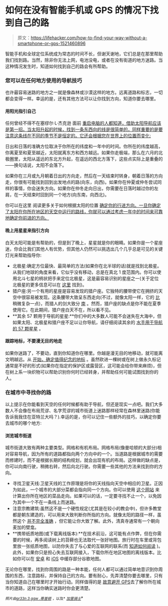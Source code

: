 # 如何在没有智能手机或 GPS 的情况下找到自己的路

> 原文：<https://lifehacker.com/how-to-find-your-way-without-a-smartphone-or-gps-1521460896>

智能手机和全球定位系统成为常态的时间不长，但谢天谢地，它们总是在那里帮助我们找到路。当然，除非你无法上网，电池没电，或者在没有街道的地方迷路。当这种情况发生时，知道如何找到自己的路会有所帮助。



### 您可以在任何地方使用的导航技巧

也许最容易迷路的地方之一就是像森林或沙漠这样的地方。远离道路和标志，一切都会变得一样。幸运的是，还有其他方法可以让你找到方向，知道你要去哪里。

#### 用阳光指引自己

任何曾经不得不在塞缪尔·L·杰克逊 面前 [重启电脑的人都知道，借助太阳导航应该是第一招。当太阳升起的时候，找到一条东西向的线是很简单的，同样重要的是要注意这条线在不同的季节不是恒定的。它还会根据您在世界上的位置而变化:](http://www.hark.com/clips/jckhdvwdsz-take-us-to-the-water)

日出和日落的准确方位取决于你所在的纬度和一年中的时间。你所在的纬度越高，你离夏至和夏至越近，太阳就离东方和西方越远。如果你走极端，那么在六月的北极圈里，太阳从遥远的东北方升起，在遥远的西北方落下，这些点实际上是重叠的——换句话说，太阳不会落下。

如果你在三月或九月朝着日出的方向走，然后在一天结束时转身，朝着日落的方向走，你很有可能找到回到出发地点的路(向东，向西)。如果你在仲夏或仲冬尝试同样的事情，你会迷失方向。如果你在仲冬走向日出，你需要在日落时越过你的左肩，在一天结束时回到同一个地方(向东南，向西北)。

你可以在这里 阅读更多关于如何根据太阳的位置 [确定你的行进方向。一旦你确定了太阳在你所在地区的天空中运行的路线，你就可以通过考虑一年中的时间来可靠地确定你前进的方向。](http://www.naturalnavigator.com/find-your-way-using/sun)

#### 晚上用星星来指引方向

白天太阳可能是有帮助的，但是到了晚上，星星就是你的眼睛。如果你是一个星座迷，你会比我们其他人有优势，但其他人仍然可以挑选出几个几乎总是可见的关键灯光来帮助指导你:

*   北极星:确定方位最快、最简单的方法(如果你在北半球的话)就是找到北极星。从我们地球的角度来看，它似乎没有移动，总是在真北 1 度范围内。你可以使用北斗七星的柄状把手来定位北极星，这是最容易识别的星座之一(关于定位北极星的更多信息可以在 [这里](http://www.space.com/15567-north-star-polaris.html) 找到)。
*   猎户座:另一个有用的星座是容易发现的猎户座。它独特的腰带使它在拥挤的天空中很容易被发现。这条腰带大致呈东西走向(不过，就像太阳一样，它的 [比](http://www.theverge.com/2014/2/12/5404098/microsoft-considering-android-apps-on-windows) 稍微复杂一点)，而猎人的剑大致分 [南](http://www.naturalnavigator.com/news/2010/09/finding-south-with-orions-sword) 。然而，猎户座的缺点是你不能在夏季使用它。在此期间，猎户座白天不在，所以看不见。
*   **其余 57 颗用于导航的星星:**你们中的大多数人可能不会迷失在大海中，但如果太阳、北极星和猎户座不足以让你导航，请仔细阅读其余的 [水手用于导航的 57 颗星星](http://yachtpals.com/how-to/celestial-navigation) 。

#### 跟踪地标，不要漫无目的地走

如果你迷路了，不要动，直到你知道你在哪里。你越是漫无目的地移动，就可能离文明越远。从 [开始，确定值得纪念的地标](http://www.wikihow.com/Find-Your-Way-in-Deep-Forest) 。虽然砍进一棵树或在树上做永久标记通常是不好的形式(如果你在指定的保护区或露营区，这可能会给你带来麻烦)，但在树上系一块织物可以帮助识别你何时已经转身，并帮助任何可能试图找到你的人。

### 在城市中寻找你的路

以上提示在你能看到天空的任何时候都有助于导航，但还是现实一点吧。我们大多数人不会像在布局荒谬、名字荒谬的城市街道上迷路那样经常在森林里迷路(你能告诉我我住在亚特兰大吗？).幸运的是，你可以记住一些额外的技巧，以确定你要去城市的哪个地方:

#### 浏览城市街道

城市街道大致有两种主要类型。网格和有机布局。网格布局(像曼哈顿的大部分)相对容易导航，因为所有的道路都指向两个方向中的一个。当道路是根据城市的需要而修建时，而不是根据长期的结构规划，就会出现有机的布局。这样做的缺点是，你可以向南行驶，稍微右转，然后向北行驶。你需要一些其他的方法来找到你的方向。

*   寻找卫星天线:卫星天线的工作原理是将你的天线指向天空中相应的卫星。正因为如此，一个城市的大部分菜都会指向同一个方向。你可以使用 [这个网站](http://www.dishpointer.com/) 来计算出你所在地区的菜品走向。如果可以的话，一定要寻找不止一个，以免因为其中一个不在一条线上而迷路。
*   注意宗教建筑:虽然这不是一个硬性规定(尤其是在较小的教会中)，但许多教堂都是朝东建造的，可以用来大致判断你所指的方向。就像太阳的路径一样，虽然这个 [并不完全准确](http://www.naturalnavigator.com/news/2010/12/churches-face-east-dont-they) ，但它能让你大致了解。此外，清真寺通常有一个朝向麦加的壁龛。
*   **携带纸质地图(或下载离线版本):**在技术前沿，这可能有点作弊，但在你需要的时候，再多阅读树上的苔藓也无法取代一张好地图。旅行时在车里或背包里放一张纸质地图，以防你失去了与心爱的互联网的联系(而 [知道如何阅读](https://jalopnik.com/how-to-read-a-paper-map-like-an-old-timer-5329157/) )。此外，如果你只是担心失去互联网接入，下载你所在地区地图的离线版本。比如你可以在 [安卓](http://lifehacker.com/how-to-cache-offline-maps-in-the-new-google-maps-for-an-729295083) 和 [iOS](http://gizmodo.com/how-to-save-offline-maps-in-the-new-google-maps-for-ios-819672562) 中缓存部分谷歌地图。

无论你在哪里，找到你周围的路是一种本能，任何人都可以通过简单地意识到你周围的东西，注意路标，并保持自己的方向。要有耐心，先弄清楚你要去哪里，只有当你知道自己在哪里时才开始行动。同样值得的是 [故意避开 GPS](https://lifehacker.com/wean-yourself-off-your-gps-dependency-and-actually-find-5858349)去了解你所在城市的道路，这样当你确实迷路时你会更清楚。

<small>*照片由*</small>[<small>*gr33n 3 gg*</small>](http://www.flickr.com/photos/33684866@N03/3445868159/in/photolist-6fuYxZ-6fuYEK-7bXDYD-7km6J3-eazTF5-8gszbW-ijzuDY-7M98Tj-9DFRVT-9Ekyqq-dfj5MD-dxkqFR-7Y5yxr-egifLq-egcv1D-a8hPjM-9D8r24-dPjEg7-8Hgded-8nWTxS-dpwXcb-eQpTzy-eSqM1Q-eSqM59-dPe3u2-7KKQW7-9F3475)<small></small>*[<small>*w .蒂普顿*</small>](http://www.flickr.com/photos/wtipton/9414373270/) <small>*，以及*</small> [<small>*加里骑士*</small>](http://www.flickr.com/photos/garryknight/8560855544/)<small></small>*